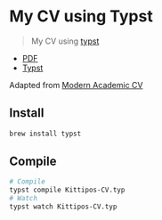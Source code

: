 # My CV using Typst

> My CV using [typst](https://github.com/typst/typst)

- [PDF](./Kittipos-CV.pdf)
- [Typst](./Kittipos-CV.typ)


Adapted from [Modern Academic CV](https://github.com/bpkleer/typst-modern-acad-cv)

## Install

```zsh
brew install typst
```

## Compile

```zsh
# Compile 
typst compile Kittipos-CV.typ
# Watch
typst watch Kittipos-CV.typ
```